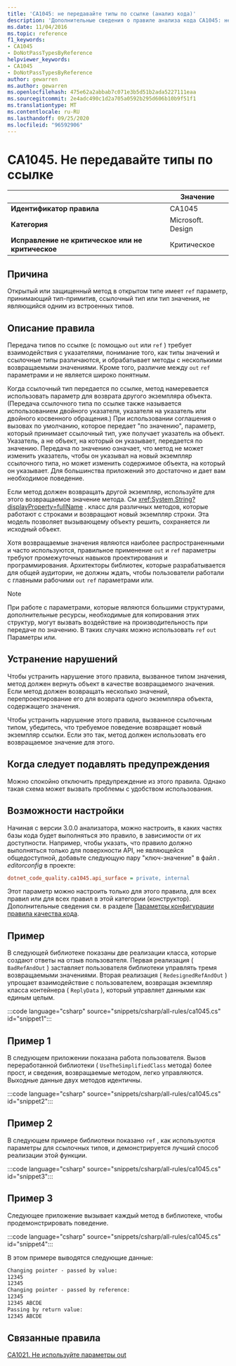 ```yaml
---
title: 'CA1045: не передавайте типы по ссылке (анализ кода)'
description: 'Дополнительные сведения о правиле анализа кода CA1045: не передавайте типы по ссылке'
ms.date: 11/04/2016
ms.topic: reference
f1_keywords:
- CA1045
- DoNotPassTypesByReference
helpviewer_keywords:
- CA1045
- DoNotPassTypesByReference
author: gewarren
ms.author: gewarren
ms.openlocfilehash: 475e62a2abbab7c071e3b5d51b2ada5227111eaa
ms.sourcegitcommit: 2e4adc490c1d2a705a0592b295d606b10b9f51f1
ms.translationtype: MT
ms.contentlocale: ru-RU
ms.lasthandoff: 09/25/2020
ms.locfileid: "96592906"
---
```

# <a name="ca1045-do-not-pass-types-by-reference"></a>CA1045. Не передавайте типы по ссылке

| | Значение |
|-|-|
| **Идентификатор правила** |CA1045|
| **Категория** |Microsoft. Design|
| **Исправление не критическое или не критическое** |Критическое|

## <a name="cause"></a>Причина

Открытый или защищенный метод в открытом типе имеет `ref` параметр, принимающий тип-примитив, ссылочный тип или тип значения, не являющийся одним из встроенных типов.

## <a name="rule-description"></a>Описание правила

Передача типов по ссылке (с помощью `out` или `ref` ) требует взаимодействия с указателями, понимание того, как типы значений и ссылочные типы различаются, и обрабатывает методы с несколькими возвращаемыми значениями. Кроме того, различие между `out` `ref` параметрами и не является широко понятным.

Когда ссылочный тип передается по ссылке, метод намеревается использовать параметр для возврата другого экземпляра объекта. (Передача ссылочного типа по ссылке также называется использованием двойного указателя, указателя на указатель или двойного косвенного обращения.) При использовании соглашения о вызовах по умолчанию, которое передает "по значению", параметр, который принимает ссылочный тип, уже получает указатель на объект. Указатель, а не объект, на который он указывает, передается по значению. Передача по значению означает, что метод не может изменить указатель, чтобы он указывал на новый экземпляр ссылочного типа, но может изменить содержимое объекта, на который он указывает. Для большинства приложений это достаточно и дает вам необходимое поведение.

Если метод должен возвращать другой экземпляр, используйте для этого возвращаемое значение метода. См <xref:System.String?displayProperty=fullName> . класс для различных методов, которые работают с строками и возвращают новый экземпляр строки. Эта модель позволяет вызывающему объекту решить, сохраняется ли исходный объект.

Хотя возвращаемые значения являются наиболее распространенными и часто используются, правильное применение `out` и `ref` параметры требуют промежуточных навыков проектирования и программирования. Архитекторы библиотек, которые разрабатывается для общей аудитории, не должны ждать, чтобы пользователи работали с главными рабочими `out` `ref` параметрами или.

> [!NOTE]
> При работе с параметрами, которые являются большими структурами, дополнительные ресурсы, необходимые для копирования этих структур, могут вызвать воздействие на производительность при передаче по значению. В таких случаях можно использовать `ref` `out` Параметры или.

## <a name="how-to-fix-violations"></a>Устранение нарушений

Чтобы устранить нарушение этого правила, вызванное типом значения, метод должен вернуть объект в качестве возвращаемого значения. Если метод должен возвращать несколько значений, перепроектирование его для возврата одного экземпляра объекта, содержащего значения.

Чтобы устранить нарушение этого правила, вызванное ссылочным типом, убедитесь, что требуемое поведение возвращает новый экземпляр ссылки. Если это так, метод должен использовать его возвращаемое значение для этого.

## <a name="when-to-suppress-warnings"></a>Когда следует подавлять предупреждения

Можно спокойно отключить предупреждение из этого правила. Однако такая схема может вызвать проблемы с удобством использования.

## <a name="configurability"></a>Возможности настройки

Начиная с версии 3.0.0 анализатора, можно настроить, в каких частях базы кода будет выполняться это правило, в зависимости от их доступности. Например, чтобы указать, что правило должно выполняться только для поверхности API, не являющейся общедоступной, добавьте следующую пару "ключ-значение" в файл *. editorconfig* в проекте:

```ini
dotnet_code_quality.ca1045.api_surface = private, internal
```

Этот параметр можно настроить только для этого правила, для всех правил или для всех правил в этой категории (конструктор). Дополнительные сведения см. в разделе [Параметры конфигурации правила качества кода](../code-quality-rule-options.md).

## <a name="example"></a>Пример

В следующей библиотеке показаны две реализации класса, которые создают ответы на отзыв пользователя. Первая реализация ( `BadRefAndOut` ) заставляет пользователя библиотеки управлять тремя возвращаемыми значениями. Вторая реализация ( `RedesignedRefAndOut` ) упрощает взаимодействие с пользователем, возвращая экземпляр класса контейнера ( `ReplyData` ), который управляет данными как единым целым.

:::code language="csharp" source="snippets/csharp/all-rules/ca1045.cs" id="snippet1":::

## <a name="example-1"></a>Пример 1

В следующем приложении показана работа пользователя. Вызов переработанной библиотеки ( `UseTheSimplifiedClass` метода) более прост, и сведения, возвращаемые методом, легко управляются. Выходные данные двух методов идентичны.

:::code language="csharp" source="snippets/csharp/all-rules/ca1045.cs" id="snippet2":::

## <a name="example-2"></a>Пример 2

В следующем примере библиотеки показано `ref` , как используются параметры для ссылочных типов, и демонстрируется лучший способ реализации этой функции.

:::code language="csharp" source="snippets/csharp/all-rules/ca1045.cs" id="snippet3":::

## <a name="example-3"></a>Пример 3

Следующее приложение вызывает каждый метод в библиотеке, чтобы продемонстрировать поведение.

:::code language="csharp" source="snippets/csharp/all-rules/ca1045.cs" id="snippet4":::

В этом примере выводятся следующие данные:

```txt
Changing pointer - passed by value:
12345
12345
Changing pointer - passed by reference:
12345
12345 ABCDE
Passing by return value:
12345 ABCDE
```

## <a name="related-rules"></a>Связанные правила

[CA1021. Не используйте параметры out](ca1021.md)
